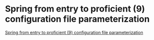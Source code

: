 # Spring from entry to proficient (9) configuration file parameterization
[Spring from entry to proficient (9) configuration file parameterization](https://aiwithcloud.com/2022/09/19/spring_from_entry_to_proficient_9_configuration_file_parameterization/)